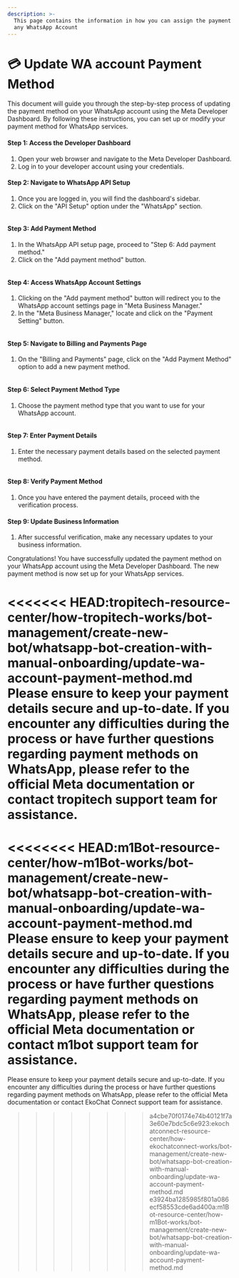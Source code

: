 ```yaml
---
description: >-
  This page contains the information in how you can assign the payment method to
  any WhatsApp Account
---
```


# 💳 Update WA account Payment Method

This document will guide you through the step-by-step process of updating the payment method on your WhatsApp account using the Meta Developer Dashboard. By following these instructions, you can set up or modify your payment method for WhatsApp services.

#### **Step 1:** Access the Developer Dashboard

1. Open your web browser and navigate to the Meta Developer Dashboard.
2. Log in to your developer account using your credentials.

#### **Step 2:** Navigate to WhatsApp API Setup

1. Once you are logged in, you will find the dashboard's sidebar.
2. Click on the "API Setup" option under the "WhatsApp" section.

<figure><img src="../../../../../.gitbook/assets/1 – 22.png" alt=""><figcaption></figcaption></figure>

#### **Step 3:** Add Payment Method

1. In the WhatsApp API setup page, proceed to "Step 6: Add payment method."
2. Click on the "Add payment method" button.

<figure><img src="../../../../../.gitbook/assets/1 – 23.png" alt=""><figcaption></figcaption></figure>

#### **Step 4:** Access WhatsApp Account Settings

1. Clicking on the "Add payment method" button will redirect you to the WhatsApp account settings page in "Meta Business Manager."
2. In the "Meta Business Manager," locate and click on the "Payment Setting" button.

<figure><img src="../../../../../.gitbook/assets/1 – 24.png" alt=""><figcaption></figcaption></figure>

#### **Step 5:** Navigate to Billing and Payments Page

1. On the "Billing and Payments" page, click on the "Add Payment Method" option to add a new payment method.

<figure><img src="../../../../../.gitbook/assets/1 – 25.png" alt=""><figcaption></figcaption></figure>

#### **Step 6:** Select Payment Method Type

1. Choose the payment method type that you want to use for your WhatsApp account.

<figure><img src="../../../../../.gitbook/assets/1 – 26.png" alt=""><figcaption></figcaption></figure>

#### **Step 7:** Enter Payment Details

1. Enter the necessary payment details based on the selected payment method.

<figure><img src="../../../../../.gitbook/assets/1 – 27.png" alt=""><figcaption></figcaption></figure>

#### **Step 8:** Verify Payment Method

1. Once you have entered the payment details, proceed with the verification process.

#### **Step 9:** Update Business Information

1. After successful verification, make any necessary updates to your business information.

Congratulations! You have successfully updated the payment method on your WhatsApp account using the Meta Developer Dashboard. The new payment method is now set up for your WhatsApp services.

<<<<<<< HEAD:tropitech-resource-center/how-tropitech-works/bot-management/create-new-bot/whatsapp-bot-creation-with-manual-onboarding/update-wa-account-payment-method.md
Please ensure to keep your payment details secure and up-to-date. If you encounter any difficulties during the process or have further questions regarding payment methods on WhatsApp, please refer to the official Meta documentation or contact tropitech support team for assistance.
=======
<<<<<<<< HEAD:m1Bot-resource-center/how-m1Bot-works/bot-management/create-new-bot/whatsapp-bot-creation-with-manual-onboarding/update-wa-account-payment-method.md
Please ensure to keep your payment details secure and up-to-date. If you encounter any difficulties during the process or have further questions regarding payment methods on WhatsApp, please refer to the official Meta documentation or contact m1bot support team for assistance.
========
Please ensure to keep your payment details secure and up-to-date. If you encounter any difficulties during the process or have further questions regarding payment methods on WhatsApp, please refer to the official Meta documentation or contact EkoChat Connect support team for assistance.
>>>>>>>> a4cbe70f0174e74b40121f7a3e60e7bdc5c6e923:ekochatconnect-resource-center/how-ekochatconnect-works/bot-management/create-new-bot/whatsapp-bot-creation-with-manual-onboarding/update-wa-account-payment-method.md
>>>>>>> e3924ba1285985f801a086ecf58553cde6ad400a:m1Bot-resource-center/how-m1Bot-works/bot-management/create-new-bot/whatsapp-bot-creation-with-manual-onboarding/update-wa-account-payment-method.md
